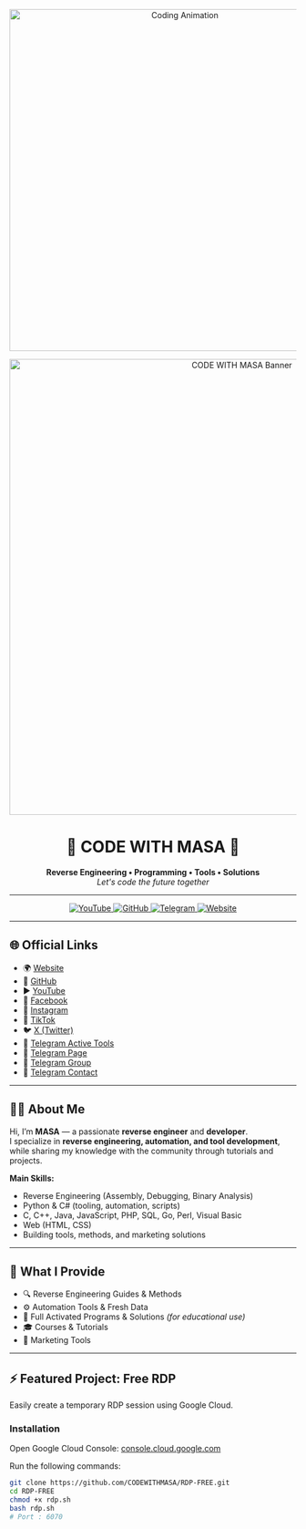 <p align="center">
  <img src="https://media.giphy.com/media/qgQUggAC3Pfv687qPC/giphy.gif" alt="Coding Animation" width="600"/>
</p>

<p align="center">
  <img src="https://c.top4top.io/p_3560n0o481.jpg" alt="CODE WITH MASA Banner" width="800"/>
</p>

<h1 align="center">🚀 CODE WITH MASA 🚀</h1>
<p align="center">
  <strong>Reverse Engineering • Programming • Tools • Solutions</strong><br>
  <em>Let's code the future together</em>
</p>

---

<p align="center">
  <a href="https://www.youtube.com/@CODEWITHMASA">
    <img src="https://img.shields.io/badge/YouTube-FF0000?style=for-the-badge&logo=youtube&logoColor=white" alt="YouTube"/>
  </a>
  <a href="https://github.com/CODEWITHMASA">
    <img src="https://img.shields.io/badge/GitHub-181717?style=for-the-badge&logo=github&logoColor=white" alt="GitHub"/>
  </a>
  <a href="https://t.me/CODEWITHMASA">
    <img src="https://img.shields.io/badge/Telegram-2CA5E0?style=for-the-badge&logo=telegram&logoColor=white" alt="Telegram"/>
  </a>
  <a href="https://www.codewithmasa.giize.com">
    <img src="https://img.shields.io/badge/Website-0A66C2?style=for-the-badge&logo=google-chrome&logoColor=white" alt="Website"/>
  </a>
</p>

---

## 🌐 Official Links
- 🌍 [Website](https://www.codewithmasa.giize.com)  
- 🐙 [GitHub](https://github.com/CODEWITHMASA)  
- ▶️ [YouTube](https://www.youtube.com/@CODEWITHMASA)  
- 📘 [Facebook](https://www.facebook.com/CODEWITHMASA)  
- 📸 [Instagram](https://www.instagram.com/codewithmasa)  
- 🎵 [TikTok](https://www.tiktok.com/@CODEWITHMASA)  
- 🐦 [X (Twitter)](https://x.com/CODEWITHMASA)  
- 💬 [Telegram Active Tools](https://t.me/+_R91sWmKBacyZTc0)  
- 📢 [Telegram Page](https://t.me/CODEWITHMASA)  
- 👥 [Telegram Group](https://t.me/GROUPCODEWITHMASA)  
- 📩 [Telegram Contact](https://t.me/MrMasaOfficial)  

---

## 👨‍💻 About Me
Hi, I’m **MASA** — a passionate **reverse engineer** and **developer**.  
I specialize in **reverse engineering, automation, and tool development**, while sharing my knowledge with the community through tutorials and projects.  

**Main Skills:**
- Reverse Engineering (Assembly, Debugging, Binary Analysis)  
- Python & C# (tooling, automation, scripts)  
- C, C++, Java, JavaScript, PHP, SQL, Go, Perl, Visual Basic  
- Web (HTML, CSS)  
- Building tools, methods, and marketing solutions  

---

## 🧰 What I Provide
- 🔍 Reverse Engineering Guides & Methods  
- ⚙️ Automation Tools & Fresh Data  
- 🔑 Full Activated Programs & Solutions *(for educational use)*  
- 🎓 Courses & Tutorials  
- 📢 Marketing Tools  

---

## ⚡ Featured Project: Free RDP
Easily create a temporary RDP session using Google Cloud.  

### Installation
Open Google Cloud Console: [console.cloud.google.com](https://console.cloud.google.com/)  

Run the following commands:

```bash
git clone https://github.com/CODEWITHMASA/RDP-FREE.git
cd RDP-FREE
chmod +x rdp.sh
bash rdp.sh
# Port : 6070
